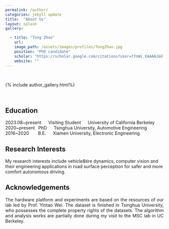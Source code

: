 ```yaml
---
permalink: /author/
categories: jekyll update
title:  "About Us"
layout: splash
gallery:

  - title: "Tong Zhao"
    url: 
    image_path: /assets/images/profiles/TongZhao.jpg
    position: "PhD candidate"
    scholar: "https://scholar.google.com/citations?user=tTnWi_EAAAAJ&hl"
    website: ""
---
```

<br>

{% include author_gallery.html%}

<br>

## Education

2023.08~present &ensp;&ensp; Visiting Student &ensp;&ensp; University of California Berkeley
<br>
2020~present &ensp;PhD &ensp;&ensp; Tsinghua University, Automotive Engineering
<br>
2016~2020 &ensp;&ensp;&ensp; B.E. &ensp;&ensp; Xiamen University, Electronic Engineering
<br>

## Research Interests
My research interests include vehicle&tire dynamics, computer vision and their engineering applications in road surface perception for safer and more comfort autonomous driving.

## Acknowledgements 
<p style="text-align: justify;">
The hardware platform and experiments are based on the resources of our lab led by Prof. Yintao Wei. The dataset is finished in Tsinghua University, who possesses the complete property rights of the datasets. The algorithm and analysis works are partially done during my visit to the MSC lab in UC Berkeley.
</p>
